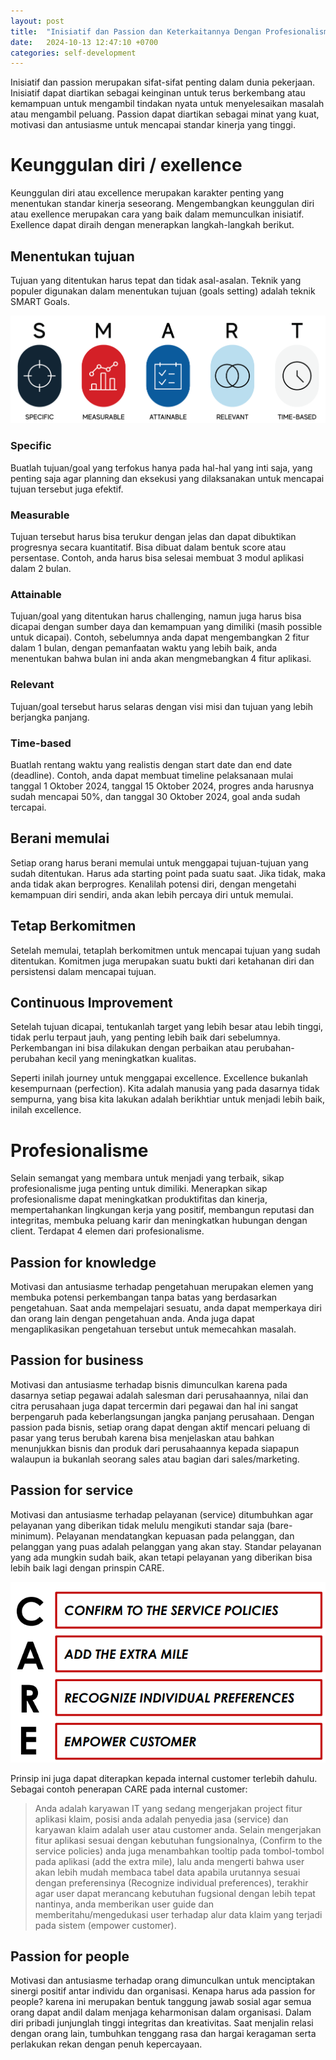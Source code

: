```yaml
---
layout: post
title:  "Inisiatif dan Passion dan Keterkaitannya Dengan Profesionalisme"
date:   2024-10-13 12:47:10 +0700
categories: self-development
---
```

Inisiatif dan passion merupakan sifat-sifat penting dalam dunia pekerjaan. Inisiatif dapat diartikan sebagai keinginan untuk terus berkembang atau kemampuan untuk mengambil tindakan nyata untuk menyelesaikan masalah atau mengambil peluang. Passion dapat diartikan sebagai minat yang kuat, motivasi dan antusiasme untuk mencapai standar kinerja yang tinggi.

# Keunggulan diri / exellence
Keunggulan diri atau excellence merupakan karakter penting yang menentukan standar kinerja seseorang. Mengembangkan keunggulan diri atau exellence merupakan cara yang baik dalam memunculkan inisiatif. Exellence dapat diraih dengan menerapkan langkah-langkah berikut.

## Menentukan tujuan
Tujuan yang ditentukan harus tepat dan tidak asal-asalan. Teknik yang populer digunakan dalam menentukan tujuan (goals setting) adalah teknik SMART Goals.

![smart_model](/images/posts/SMART.png)

### Specific
Buatlah tujuan/goal yang terfokus hanya pada hal-hal yang inti saja, yang penting saja agar planning dan eksekusi yang dilaksanakan untuk mencapai tujuan tersebut juga efektif.

### Measurable
Tujuan tersebut harus bisa terukur dengan jelas dan dapat dibuktikan progresnya secara kuantitatif. Bisa dibuat dalam bentuk score atau persentase. Contoh, anda harus bisa selesai membuat 3 modul aplikasi dalam 2 bulan.

### Attainable
Tujuan/goal yang ditentukan harus challenging, namun juga harus bisa dicapai dengan sumber daya dan kemampuan yang dimiliki (masih possible untuk dicapai). Contoh, sebelumnya anda dapat mengembangkan 2 fitur dalam 1 bulan, dengan pemanfaatan waktu yang lebih baik, anda menentukan bahwa bulan ini anda akan mengmebangkan 4 fitur aplikasi.

### Relevant
Tujuan/goal tersebut harus selaras dengan visi misi dan tujuan yang lebih berjangka panjang.

### Time-based
Buatlah rentang waktu yang realistis dengan start date dan end date (deadline). Contoh, anda dapat membuat timeline pelaksanaan mulai tanggal  1 Oktober 2024, tanggal 15 Oktober 2024, progres anda harusnya sudah mencapai 50%, dan tanggal 30 Oktober 2024, goal anda sudah tercapai.

## Berani memulai
Setiap orang harus berani memulai untuk menggapai tujuan-tujuan yang sudah ditentukan. Harus ada starting point pada suatu saat. Jika tidak, maka anda tidak akan berprogres. Kenalilah potensi diri, dengan mengetahi kemampuan diri sendiri, anda akan lebih percaya diri untuk memulai.

## Tetap Berkomitmen
Setelah memulai, tetaplah berkomitmen untuk mencapai tujuan yang sudah ditentukan. Komitmen juga merupakan suatu bukti dari ketahanan diri dan persistensi dalam mencapai tujuan.

## Continuous Improvement
Setelah tujuan dicapai, tentukanlah target yang lebih besar atau lebih tinggi, tidak perlu terpaut jauh, yang penting lebih baik dari sebelumnya. Perkembangan ini bisa dilakukan dengan perbaikan atau perubahan-perubahan kecil yang meningkatkan kualitas.

Seperti inilah journey untuk menggapai excellence. Excellence bukanlah kesempurnaan (perfection). Kita adalah manusia yang pada dasarnya tidak sempurna, yang bisa kita lakukan adalah berikhtiar untuk menjadi lebih baik, inilah excellence.

# Profesionalisme
Selain semangat yang membara untuk menjadi yang terbaik, sikap profesionalisme juga penting untuk dimiliki. Menerapkan sikap profesionalisme dapat meningkatkan produktifitas dan kinerja, mempertahankan lingkungan kerja yang positif, membangun reputasi dan integritas, membuka peluang karir dan meningkatkan hubungan dengan client. Terdapat 4 elemen dari profesionalisme.

## Passion for knowledge
Motivasi dan antusiasme terhadap pengetahuan merupakan elemen yang membuka potensi perkembangan tanpa batas yang berdasarkan pengetahuan. Saat anda mempelajari sesuatu, anda dapat memperkaya diri dan orang lain dengan pengetahuan anda. Anda juga dapat mengaplikasikan pengetahuan tersebut untuk memecahkan masalah.

## Passion for business
Motivasi dan antusiasme terhadap bisnis dimunculkan karena pada dasarnya setiap pegawai adalah salesman dari perusahaannya, nilai dan citra perusahaan juga dapat tercermin dari pegawai dan hal ini sangat berpengaruh pada keberlangsungan jangka panjang perusahaan. Dengan passion pada bisnis, setiap orang dapat dengan aktif mencari peluang di pasar yang terus berubah karena bisa menjelaskan atau bahkan menunjukkan bisnis dan produk dari perusahaannya kepada siapapun walaupun ia bukanlah seorang sales atau bagian dari sales/marketing.

## Passion for service
Motivasi dan antusiasme terhadap pelayanan (service) ditumbuhkan agar pelayanan yang diberikan tidak melulu mengikuti standar saja (bare-minimum). Pelayanan mendatangkan kepuasan pada pelanggan, dan pelanggan yang puas adalah pelanggan yang akan stay. Standar pelayanan yang ada mungkin sudah baik, akan tetapi pelayanan yang diberikan bisa lebih baik lagi dengan prinspin CARE.

![care_service](/images/posts/care_model.png)

Prinsip ini juga dapat diterapkan kepada internal customer terlebih dahulu. Sebagai contoh penerapan CARE pada internal customer:

> Anda adalah karyawan IT yang sedang mengerjakan project fitur aplikasi klaim, posisi anda adalah penyedia jasa (service) dan karyawan klaim adalah user atau customer anda. Selain mengerjakan fitur aplikasi sesuai dengan kebutuhan fungsionalnya, (Confirm to the service policies) anda juga menambahkan tooltip pada tombol-tombol pada aplikasi (add the extra mile), lalu anda mengerti bahwa user akan lebih mudah membaca tabel data apabila urutannya sesuai dengan preferensinya (Recognize individual preferences),  terakhir agar user dapat merancang kebutuhan fugsional dengan lebih tepat nantinya, anda memberikan user guide dan memberitahu/mengedukasi user terhadap alur data klaim yang terjadi pada sistem (empower customer).

## Passion for people
Motivasi dan antusiasme terhadap orang dimunculkan untuk menciptakan sinergi positif antar individu dan organisasi. Kenapa harus ada passion for people? karena ini merupakan bentuk tanggung jawab sosial agar semua orang dapat andil dalam menjaga keharmonisan dalam organisasi. Dalam diri pribadi junjunglah tinggi integritas dan kreativitas. Saat menjalin relasi dengan orang lain, tumbuhkan tenggang rasa dan hargai keragaman serta perlakukan rekan dengan penuh kepercayaan.
